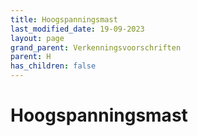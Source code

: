 ```yaml
---
title: Hoogspanningsmast
last_modified_date: 19-09-2023
layout: page
grand_parent: Verkenningsvoorschriften
parent: H
has_children: false
---
```


Hoogspanningsmast
=================

